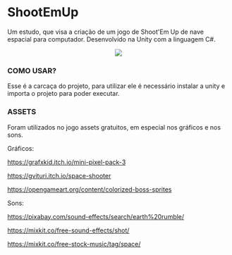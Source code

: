 # ShootEmUp



Um estudo, que visa a criação de um jogo de 
Shoot'Em Up de nave espacial para computador.
Desenvolvido na Unity com a linguagem C#.

<p align="middle">
  <img src="https://github.com/jpramosjp/ShootEmUp/assets/61604869/3a4a627e-5460-4571-98bb-7755c365f329">
</p>


### COMO USAR?
Esse é a carcaça do projeto, para utilizar ele é necessário instalar a unity e importa o projeto para poder executar.

### ASSETS

Foram utilizados no jogo assets gratuitos, em especial nos gráficos e nos sons.

Gráficos: 

https://grafxkid.itch.io/mini-pixel-pack-3

https://gvituri.itch.io/space-shooter

https://opengameart.org/content/colorized-boss-sprites


Sons:

https://pixabay.com/sound-effects/search/earth%20rumble/

https://mixkit.co/free-sound-effects/shot/

https://mixkit.co/free-stock-music/tag/space/